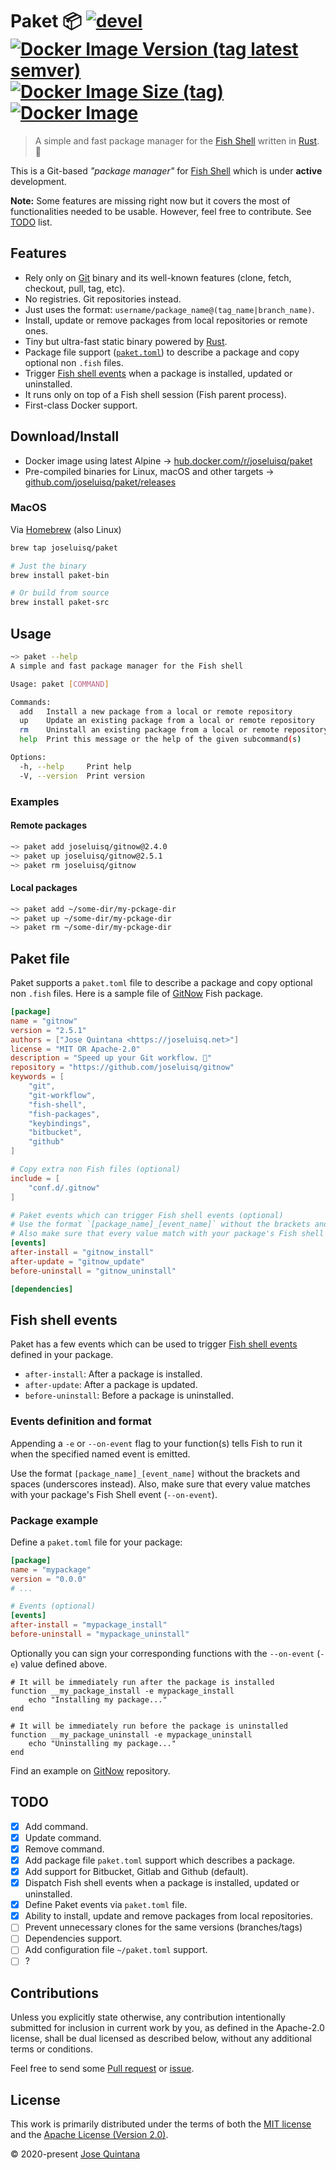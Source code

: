 # Paket 📦 [![devel](https://github.com/joseluisq/paket/actions/workflows/devel.yml/badge.svg)](https://github.com/joseluisq/paket/actions/workflows/devel.yml) [![Docker Image Version (tag latest semver)](https://img.shields.io/docker/v/joseluisq/paket/latest)](https://hub.docker.com/r/joseluisq/paket/) [![Docker Image Size (tag)](https://img.shields.io/docker/image-size/joseluisq/paket/latest)](https://hub.docker.com/r/joseluisq/paket/) [![Docker Image](https://img.shields.io/docker/pulls/joseluisq/paket.svg)](https://hub.docker.com/r/joseluisq/paket/)

> A simple and fast package manager for the [Fish Shell](https://fishshell.com/) written in [Rust](https://www.rust-lang.org/). 🐠

This is a Git-based *"package manager"* for [Fish Shell](https://fishshell.com/) which is under **active** development.

**Note:** Some features are missing right now but it covers the most of functionalities needed to be usable. However, feel free to contribute. See [TODO](#todo) list.

## Features

- Rely only on [Git](https://git-scm.com/) binary and its well-known features (clone, fetch, checkout, pull, tag, etc).
- No registries. Git repositories instead.
- Just uses the format: `username/package_name@(tag_name|branch_name)`.
- Install, update or remove packages from local repositories or remote ones.
- Tiny but ultra-fast static binary powered by [Rust](https://www.rust-lang.org/).
- Package file support ([`paket.toml`](#package-file)) to describe a package and copy optional non `.fish` files.
- Trigger [Fish shell events](https://fishshell.com/docs/current/cmds/emit.html) when a package is installed, updated or uninstalled.
- It runs only on top of a Fish shell session (Fish parent process).
- First-class Docker support.

## Download/Install

- Docker image using latest Alpine → [hub.docker.com/r/joseluisq/paket](https://hub.docker.com/r/joseluisq/paket)
- Pre-compiled binaries for Linux, macOS and other targets → [github.com/joseluisq/paket/releases](https://github.com/joseluisq/paket/releases)

### MacOS

Via [Homebrew](https://brew.sh/) (also Linux)


```sh
brew tap joseluisq/paket

# Just the binary
brew install paket-bin

# Or build from source
brew install paket-src
```

## Usage

```sh
~> paket --help
A simple and fast package manager for the Fish shell

Usage: paket [COMMAND]

Commands:
  add   Install a new package from a local or remote repository
  up    Update an existing package from a local or remote repository
  rm    Uninstall an existing package from a local or remote repository
  help  Print this message or the help of the given subcommand(s)

Options:
  -h, --help     Print help
  -V, --version  Print version
```

### Examples

#### Remote packages

```sh
~> paket add joseluisq/gitnow@2.4.0
~> paket up joseluisq/gitnow@2.5.1
~> paket rm joseluisq/gitnow
```

#### Local packages

```sh
~> paket add ~/some-dir/my-pckage-dir
~> paket up ~/some-dir/my-pckage-dir
~> paket rm ~/some-dir/my-pckage-dir
```

## Paket file

Paket supports a `paket.toml` file to describe a package and copy optional non `.fish` files.
Here is a sample file of [GitNow](https://github.com/joseluisq/gitnow) Fish package.

```toml
[package]
name = "gitnow"
version = "2.5.1"
authors = ["Jose Quintana <https://joseluisq.net>"]
license = "MIT OR Apache-2.0"
description = "Speed up your Git workflow. 🐠"
repository = "https://github.com/joseluisq/gitnow"
keywords = [
    "git",
    "git-workflow",
    "fish-shell",
    "fish-packages",
    "keybindings",
    "bitbucket",
    "github"
]

# Copy extra non Fish files (optional)
include = [
    "conf.d/.gitnow"
]

# Paket events which can trigger Fish shell events (optional)
# Use the format `[package_name]_[event_name]` without the brackets and spaces (underscores instead).
# Also make sure that every value match with your package's Fish shell event (--on-event).
[events]
after-install = "gitnow_install"
after-update = "gitnow_update"
before-uninstall = "gitnow_uninstall"

[dependencies]
```

## Fish shell events

Paket has a few events which can be used to trigger [Fish shell events](https://fishshell.com/docs/current/cmds/emit.html) defined in your package.

- `after-install`: After a package is installed.
- `after-update`: After a package is updated.
- `before-uninstall`: Before a package is uninstalled.

### Events definition and format

Appending a `-e` or `--on-event` flag to your function(s) tells Fish to run it when the specified named event is emitted.

Use the format `[package_name]_[event_name]` without the brackets and spaces (underscores instead).
Also, make sure that every value matches with your package's Fish Shell event (`--on-event`).

### Package example

Define a `paket.toml` file for your package:

```toml
[package]
name = "mypackage"
version = "0.0.0"
# ...

# Events (optional)
[events]
after-install = "mypackage_install"
before-uninstall = "mypackage_uninstall"
```

Optionally you can sign your corresponding functions with the `--on-event` (`-e`) value defined above.

```fish
# It will be immediately run after the package is installed
function __my_package_install -e mypackage_install
    echo "Installing my package..."
end

# It will be immediately run before the package is uninstalled
function __my_package_uninstall -e mypackage_uninstall
    echo "Uninstalling my package..."
end
```

Find an example on [GitNow](https://github.com/joseluisq/gitnow/blob/master/conf.d/gitnow.fish) repository.

## TODO

- [x] Add command.
- [x] Update command.
- [x] Remove command.
- [x] Add package file `paket.toml` support which describes a package.
- [x] Add support for Bitbucket, Gitlab and Github (default).
- [x] Dispatch Fish shell events when a package is installed, updated or uninstalled.
- [x] Define Paket events via `paket.toml` file.
- [x] Ability to install, update and remove packages from local repositories.
- [ ] Prevent unnecessary clones for the same versions (branches/tags)
- [ ] Dependencies support.
- [ ] Add configuration file `~/paket.toml` support.
- [ ] ?

## Contributions

Unless you explicitly state otherwise, any contribution intentionally submitted for inclusion in current work by you, as defined in the Apache-2.0 license, shall be dual licensed as described below, without any additional terms or conditions.

Feel free to send some [Pull request](https://github.com/joseluisq/paket/pulls) or [issue](https://github.com/joseluisq/paket/issues).

## License

This work is primarily distributed under the terms of both the [MIT license](LICENSE-MIT) and the [Apache License (Version 2.0)](LICENSE-APACHE).

© 2020-present [Jose Quintana](https://joseluisq.net)
